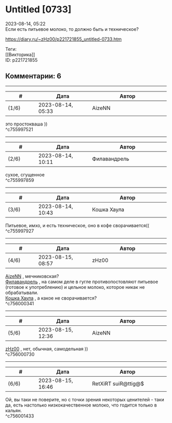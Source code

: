Untitled [0733]
===============

  
2023-08-14, 05:22  
 Если есть питьевое молоко, то должно быть и техническое?   
  
<https://diary.ru/~zHz00/p221721855_untitled-0733.htm>  
  
Теги:  
[[Викторика]]  
ID: p221721855  


Комментарии: 6
--------------

  


---



|         #         |              Дата              |                     Автор                     |           ID           |
| --- | --- | --- | --- |
| (1/6) | 2023-08-14, 05:33 | AizeNN | c755997521 |

  
 это простокваша ))   
 ^c755997521

---



|         #         |              Дата              |                     Автор                     |           ID           |
| --- | --- | --- | --- |
| (2/6) | 2023-08-14, 10:11 | Филавандрель | c755997859 |

  
 сухое, сгущенное   
 ^c755997859

---



|         #         |              Дата              |                     Автор                     |           ID           |
| --- | --- | --- | --- |
| (3/6) | 2023-08-14, 10:43 | Кошка Хаула | c755997927 |

  
 Питьевое, имхо, и есть техническое, оно в кофе сворачивается((   
 ^c755997927

---



|         #         |              Дата              |                     Автор                     |           ID           |
| --- | --- | --- | --- |
| (4/6) | 2023-08-15, 08:57 | zHz00 | c756000341 |

  
  [AizeNN](https://Aizenn.diary.ru "Я не могу есть грибы — я им обещал")  , мечниковская?   
  [Филавандрель](https://lavi.diary.ru "Дорога без возврата")  , на самом деле в гугле противопостовляют питьевое (готовое к употреблению) и цельное молоко, которое никак не обрабатывали.   
  [Кошка Хаула](https://rianna88.diary.ru "Старое логово дракона")  , а какое не сворачивается?   
 ^c756000341

---



|         #         |              Дата              |                     Автор                     |           ID           |
| --- | --- | --- | --- |
| (5/6) | 2023-08-15, 12:36 | AizeNN | c756000730 |

  
  [zHz00](https://zHz00.diary.ru "Untitled")  , нет, обычная, самодельная ))   
 ^c756000730

---



|         #         |              Дата              |                     Автор                     |           ID           |
| --- | --- | --- | --- |
| (6/6) | 2023-08-15, 16:46 | RetXiRT suiR@ttig@$ | c756001433 |

  
 Ой, вы таки не поверите, но с точки зрения некоторых ценителей - таки да, есть настолько низкокачественное молоко, что годится только в кальян.   
 ^c756001433